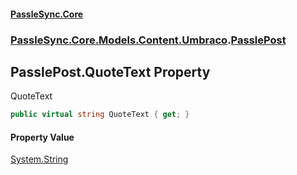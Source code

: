 #### [PassleSync.Core](index.md 'index')
### [PassleSync.Core.Models.Content.Umbraco](PassleSync.Core.Models.Content.Umbraco.md 'PassleSync.Core.Models.Content.Umbraco').[PasslePost](PassleSync.Core.Models.Content.Umbraco.PasslePost.md 'PassleSync.Core.Models.Content.Umbraco.PasslePost')

## PasslePost.QuoteText Property

QuoteText

```csharp
public virtual string QuoteText { get; }
```

#### Property Value
[System.String](https://docs.microsoft.com/en-us/dotnet/api/System.String 'System.String')